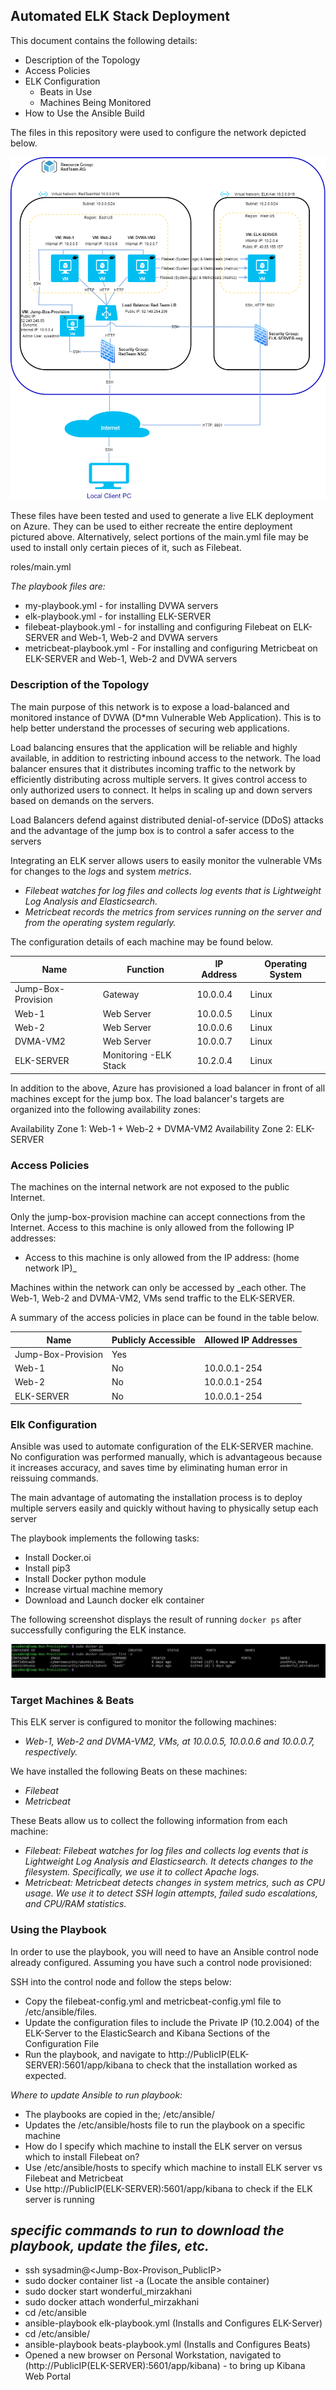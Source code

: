## Automated ELK Stack Deployment

This document contains the following details:
- Description of the Topology
- Access Policies
- ELK Configuration
  - Beats in Use
  - Machines Being Monitored
- How to Use the Ansible Build

The files in this repository were used to configure the network depicted below.

![TODO: Update the path with the name of your diagram](Diagram/Project%20Topology.png)

These files have been tested and used to generate a live ELK deployment on Azure. They can be used to either recreate the entire deployment pictured above. Alternatively, select portions of the main.yml file may be used to install only certain pieces of it, such as Filebeat.

roles/main.yml

  _The playbook files are:_
- my-playbook.yml - for installing DVWA servers
- elk-playbook.yml - for installing ELK-SERVER
- filebeat-playbook.yml - for installing and configuring Filebeat on ELK-SERVER and Web-1, Web-2 and DVWA servers
- metricbeat-playbook.yml - For installing and configuring Metricbeat on ELK-SERVER and Web-1, Web-2 and DVWA servers
### Description of the Topology

The main purpose of this network is to expose a load-balanced and monitored instance of DVWA (D*mn Vulnerable Web Application). This is to help better understand the processes of securing web applications.

Load balancing ensures that the application will be reliable and highly available, in addition to restricting inbound access to the network. The load balancer ensures that it distributes incoming traffic to the network by efficiently distributing across multiple servers. It gives control access to only authorized users to connect. It helps in scaling up and down servers based on demands on the servers.

Load Balancers defend against distributed denial-of-service (DDoS) attacks and the advantage of the jump box is to control a safer access to the servers 

Integrating an ELK server allows users to easily monitor the vulnerable VMs for changes to the _logs_ and system _metrics_.
- _Filebeat watches for log files and collects log events that is Lightweight Log Analysis and Elasticsearch._
- _Metricbeat records the metrics from services running on the server and from the operating system regularly._

The configuration details of each machine may be found below.

| Name                | Function              | IP Address | Operating System |
|-------------------- |-----------------------|------------|------------------|
| Jump-Box-Provision  | Gateway               | 10.0.0.4   | Linux            |
| Web-1               | Web Server            | 10.0.0.5   | Linux            |
| Web-2               | Web Server            | 10.0.0.6   | Linux            |
| DVMA-VM2            | Web Server            | 10.0.0.7   | Linux            |
| ELK-SERVER          | Monitoring -ELK Stack | 10.2.0.4   | Linux            |

In addition to the above, Azure has provisioned a load balancer in front of all machines except for the jump box. The load balancer's targets are organized into the following availability zones:

Availability Zone 1: Web-1 + Web-2 + DVMA-VM2
Availability Zone 2: ELK-SERVER

### Access Policies

The machines on the internal network are not exposed to the public Internet. 

Only the jump-box-provision machine can accept connections from the Internet. Access to this machine is only allowed from the following IP addresses:
- Access to this machine is only allowed from the IP address: (home network IP)_

Machines within the network can only be accessed by _each other. The Web-1, Web-2 and DVMA-VM2, VMs send traffic to the ELK-SERVER.

A summary of the access policies in place can be found in the table below.

| Name               | Publicly Accessible | Allowed IP Addresses |
|--------------------|---------------------|----------------------|
| Jump-Box-Provision | Yes                 | <homeIP Address>     |
| Web-1              | No                  | 10.0.0.1-254         |     
| Web-2              | No                  | 10.0.0.1-254         |
| ELK-SERVER         | No                  | 10.0.0.1-254         |

### Elk Configuration

Ansible was used to automate configuration of the ELK-SERVER machine. No configuration was performed manually, which is advantageous because it increases accuracy, and saves time by eliminating human error in reissuing commands.

The main advantage of automating the installation process is to deploy multiple servers easily and quickly without having to physically setup each server

The playbook implements the following tasks:
- Install Docker.oi
- Install pip3
- Install Docker python module
- Increase virtual machine memory
- Download and Launch docker elk container

The following screenshot displays the result of running `docker ps` after successfully configuring the ELK instance.

![TODO: Update the path with the name of your screenshot of docker ps output](Images/docker%20-ps.JPG)

### Target Machines & Beats
This ELK server is configured to monitor the following machines:
- _Web-1, Web-2 and DVMA-VM2, VMs, at 10.0.0.5, 10.0.0.6 and 10.0.0.7,  respectively._

We have installed the following Beats on these machines:
- _Filebeat_
- _Metricbeat_

These Beats allow us to collect the following information from each machine:
- _Filebeat: Filebeat watches for log files and collects log events that is Lightweight Log Analysis and Elasticsearch. It detects changes to the filesystem. Specifically, we use it to collect Apache logs._
- _Metricbeat: Metricbeat detects changes in system metrics, such as CPU usage. We use it to detect SSH login attempts, failed sudo escalations, and CPU/RAM statistics._

### Using the Playbook
In order to use the playbook, you will need to have an Ansible control node already configured. Assuming you have such a control node provisioned: 

SSH into the control node and follow the steps below:
- Copy the filebeat-config.yml and metricbeat-config.yml file to /etc/ansible/files.
- Update the configuration files to include the Private IP (10.2.004) of the ELK-Server to the ElasticSearch and Kibana Sections of the Configuration File
- Run the playbook, and navigate to http://PublicIP(ELK-SERVER):5601/app/kibana to check that the installation worked as expected.

_Where to update Ansible to run playbook:_
- The playbooks are copied in the;  /etc/ansible/
- Updates the /etc/ansible/hosts file to run the playbook on a specific machine
- How do I specify which machine to install the ELK server on versus which to install Filebeat on?
- Use /etc/ansible/hosts to specify which machine to install ELK server vs Filebeat and Metricbeat
- Use http://PublicIP(ELK-SERVER):5601/app/kibana to check if the ELK server is running

## _specific commands to run to download the playbook, update the files, etc._
- ssh sysadmin@<Jump-Box-Provison_PublicIP>
- sudo docker container list -a  (Locate the ansible container)
- sudo docker start wonderful_mirzakhani
- sudo docker attach wonderful_mirzakhani
- cd /etc/ansible
- ansible-playbook elk-playbook.yml (Installs and Configures ELK-Server)
- cd /etc/ansible/
- ansible-playbook beats-playbook.yml (Installs and Configures Beats)
- Opened a new browser on Personal Workstation, navigated to (http://PublicIP(ELK-SERVER):5601/app/kibana) - to bring up Kibana Web Portal

